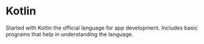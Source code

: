 # Kotlin
Started with Kotlin the official language for app development.
Includes basic programs that help in understanding the language.
